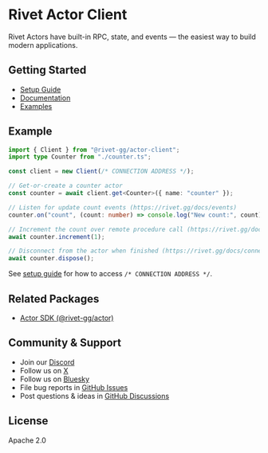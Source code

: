 # Rivet Actor Client

Rivet Actors have built-in RPC, state, and events — the easiest way to build modern applications.

## Getting Started

- [Setup Guide](https://rivet.gg/docs/setup)
- [Documentation](https://rivet.gg/docs)
- [Examples](https://github.com/rivet-gg/rivet/tree/main/examples)

## Example

```typescript
import { Client } from "@rivet-gg/actor-client";
import type Counter from "./counter.ts";

const client = new Client(/* CONNECTION ADDRESS */);

// Get-or-create a counter actor
const counter = await client.get<Counter>({ name: "counter" });

// Listen for update count events (https://rivet.gg/docs/events)
counter.on("count", (count: number) => console.log("New count:", count));

// Increment the count over remote procedure call (https://rivet.gg/docs/rpc)
await counter.increment(1);

// Disconnect from the actor when finished (https://rivet.gg/docs/connections)
await counter.dispose();
```

See [setup guide](https://rivet.gg/docs/setup) for how to access `/* CONNECTION ADDRESS */`.

## Related Packages

- [Actor SDK (@rivet-gg/actor)](https://www.npmjs.com/package/@rivet-gg/actor)

## Community & Support

- Join our [Discord](https://rivet.gg/discord)
- Follow us on [X](https://x.com/rivet_gg)
- Follow us on [Bluesky](https://bsky.app/profile/rivet-gg.bsky.social)
- File bug reports in [GitHub Issues](https://github.com/rivet-gg/rivet/issues)
- Post questions & ideas in [GitHub Discussions](https://github.com/rivet-gg/rivet/discussions)

## License

Apache 2.0

